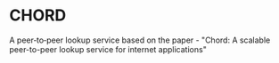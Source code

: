 ﻿# CHORD
A peer‐to‐peer lookup service based on the paper - "Chord: A scalable peer-to-peer lookup service for internet applications"

